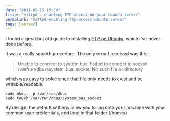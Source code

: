 ```yaml
---
date: "2011-05-15 15:30"
title: "vsftpd - enabling FTP access on your Ubuntu server"
permalink: "vsftpd-enabling-ftp-access-ubuntu-server"
tags: [server]
---
```


I found a great but old guide to installing <a title="vsftpd" href="https://help.ubuntu.com/6.06/ubuntu/serverguide/C/ftp-server.html">FTP on Ubuntu</a>, which I've never done before.

It was a really smooth procedure. The only error I received was this:

>Unable to connect to system bus: Failed to connect to socket /var/run/dbus/system_bus_socket: No such file or directory

which was easy to solve since that file only needs to exist and be writable/readable:

    sudo mkdir -p /var/run/dbus
    sudo touch /var/run/dbus/system_bus_socket

By design, the default settings allow you to log onto your machine with your common user credentials, and land in that folder (/home/<user>)

